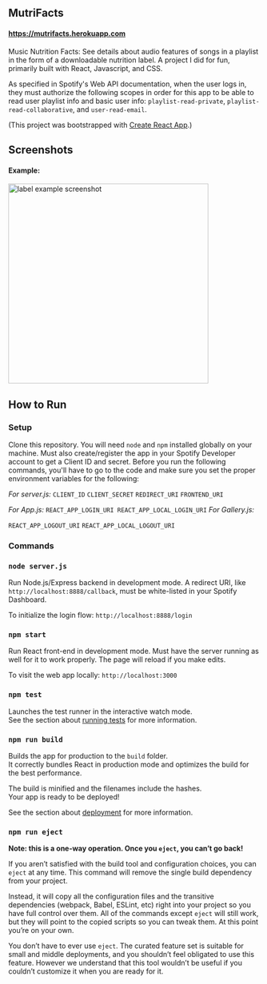 ## MutriFacts

#### https://mutrifacts.herokuapp.com

Music Nutrition Facts: See details about audio features of songs in a playlist in the form of a downloadable nutrition label. A project I did for fun, primarily built with React, Javascript, and CSS.

As specified in Spotify's Web API documentation, when the user logs in, they must authorize the following scopes in order for this app to be able to read user playlist info and basic user info: `playlist-read-private`, `playlist-read-collaborative`, and `user-read-email`.

(This project was bootstrapped with [Create React App](https://github.com/facebook/create-react-app).)


## Screenshots

#### Example:   
<img src="https://github.com/ayshih2/mutrifacts/master/nutrition-label-example.jpg" width="400" alt="label example screenshot">

## How to Run
### Setup
Clone this repository. You will need `node` and `npm` installed globally on your machine. Must also create/register the app in your Spotify Developer account to get a Client ID and secret. Before you run the following commands, you'll have to go to the code and make sure you set the proper environment variables for the following:

*For server.js:*
`CLIENT_ID`
`CLIENT_SECRET`
`REDIRECT_URI`
`FRONTEND_URI`

*For App.js:*
`REACT_APP_LOGIN_URI
REACT_APP_LOCAL_LOGIN_URI`
*For Gallery.js:*

`REACT_APP_LOGOUT_URI`
`REACT_APP_LOCAL_LOGOUT_URI`


### Commands
### `node server.js`

Run Node.js/Express backend in development mode. A redirect URI, like `http://localhost:8888/callback`, must be white-listed in your Spotify Dashboard.

To initialize the login flow:
`http://localhost:8888/login`

### `npm start`

Run React front-end in development mode. Must have the server running as well for it to work properly. The page will reload if you make edits.
  
To visit the web app locally:
`http://localhost:3000`  

### `npm test`

Launches the test runner in the interactive watch mode.<br />
See the section about [running tests](https://facebook.github.io/create-react-app/docs/running-tests) for more information.

### `npm run build`

Builds the app for production to the `build` folder.<br />
It correctly bundles React in production mode and optimizes the build for the best performance.

The build is minified and the filenames include the hashes.<br />
Your app is ready to be deployed!

See the section about [deployment](https://facebook.github.io/create-react-app/docs/deployment) for more information.

### `npm run eject`

**Note: this is a one-way operation. Once you `eject`, you can’t go back!**

If you aren’t satisfied with the build tool and configuration choices, you can `eject` at any time. This command will remove the single build dependency from your project.

Instead, it will copy all the configuration files and the transitive dependencies (webpack, Babel, ESLint, etc) right into your project so you have full control over them. All of the commands except `eject` will still work, but they will point to the copied scripts so you can tweak them. At this point you’re on your own.

You don’t have to ever use `eject`. The curated feature set is suitable for small and middle deployments, and you shouldn’t feel obligated to use this feature. However we understand that this tool wouldn’t be useful if you couldn’t customize it when you are ready for it.